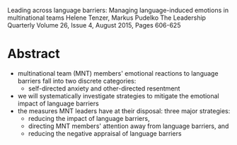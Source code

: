Leading across language barriers:
  Managing language-induced emotions in multinational teams
Helene Tenzer, Markus Pudelko
The Leadership Quarterly Volume 26, Issue 4, August 2015, Pages 606-625

# Abstract

* multinational team (MNT) members' emotional reactions to language barriers
  fall into two discrete categories:
  * self-directed anxiety and other-directed resentment
* we will systematically investigate strategies to mitigate the emotional impact
  of language barriers
* the measures MNT leaders have at their disposal: three major strategies:
  * reducing the impact of language barriers,
  * directing MNT members' attention away from language barriers, and
  * reducing the negative appraisal of language barriers
